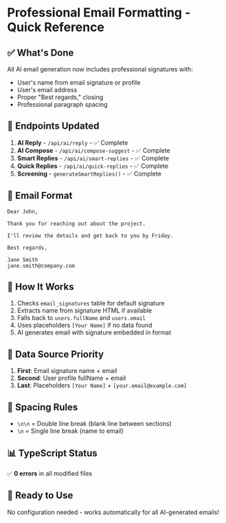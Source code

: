 # Professional Email Formatting - Quick Reference

## ✅ What's Done

All AI email generation now includes professional signatures with:

- User's name from email signature or profile
- User's email address
- Proper "Best regards," closing
- Professional paragraph spacing

## 📝 Endpoints Updated

1. **AI Reply** - `/api/ai/reply` - ✅ Complete
2. **AI Compose** - `/api/ai/compose-suggest` - ✅ Complete
3. **Smart Replies** - `/api/ai/smart-replies` - ✅ Complete
4. **Quick Replies** - `/api/ai/quick-replies` - ✅ Complete
5. **Screening** - `generateSmartReplies()` - ✅ Complete

## 📧 Email Format

```
Dear John,

Thank you for reaching out about the project.

I'll review the details and get back to you by Friday.

Best regards,

Jane Smith
jane.smith@company.com
```

## 🔧 How It Works

1. Checks `email_signatures` table for default signature
2. Extracts name from signature HTML if available
3. Falls back to `users.fullName` and `users.email`
4. Uses placeholders `[Your Name]` if no data found
5. AI generates email with signature embedded in format

## 💾 Data Source Priority

1. **First**: Email signature name + email
2. **Second**: User profile fullName + email
3. **Last**: Placeholders `[Your Name]` + `[your.email@example.com]`

## 🎯 Spacing Rules

- `\n\n` = Double line break (blank line between sections)
- `\n` = Single line break (name to email)

## 📊 TypeScript Status

✅ **0 errors** in all modified files

## 🚀 Ready to Use

No configuration needed - works automatically for all AI-generated emails!

